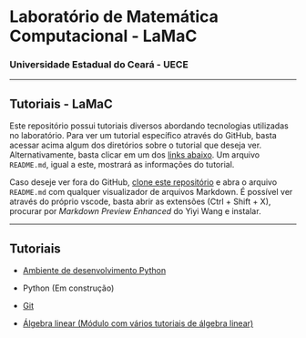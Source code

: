 <h1>Laboratório de Matemática Computacional - LaMaC</h1>
<h3>Universidade Estadual do Ceará - UECE</h3>


---
<h2>Tutoriais - LaMaC</h2>

Este repositório possui tutoriais diversos abordando tecnologias utilizadas no laboratório. Para ver um tutorial específico através do GitHub, basta acessar acima algum dos diretórios sobre o tutorial que deseja ver. Alternativamente, basta clicar em um dos [links abaixo](#tutoriais). Um arquivo `README.md`, igual a este, mostrará as informações do tutorial.

Caso deseje ver fora do GitHub, [clone este repositório](https://docs.github.com/pt/repositories/creating-and-managing-repositories/cloning-a-repository) e abra o arquivo `README.md` com qualquer visualizador de arquivos Markdown. É possível ver através do próprio vscode, basta abrir as extensões (Ctrl + Shift + X), procurar por *Markdown Preview Enhanced* do Yiyi Wang e instalar.

---

## Tutoriais

- [Ambiente de desenvolvimento Python](https://github.com/LAMAC-UECE/tutoriais-lamac/tree/main/python-env)

- Python (Em construção)

- [Git](https://github.com/LAMAC-UECE/tutoriais-lamac/tree/main/git)

- [Álgebra linear (Módulo com vários tutoriais de álgebra linear)](https://github.com/LAMAC-UECE/tutoriais-lamac/tree/main/algebra_linear)

